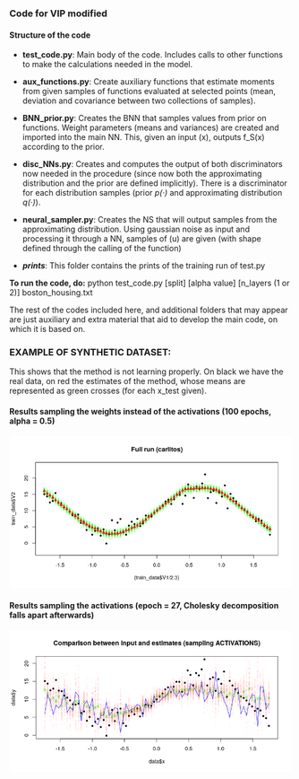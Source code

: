 ### Code for VIP modified

#### Structure of the code

* **test_code.py**: Main body of the code. Includes calls to other functions to make the calculations needed in the model.

* **aux_functions.py**: Create auxiliary functions that estimate moments from given samples of functions evaluated at selected points (mean, deviation and covariance between two collections of samples).

* **BNN_prior.py**: Creates the BNN that samples values from prior on functions. Weight parameters (means and variances) are created and imported into the main NN. This, given an input (x), outputs f_S(x) according to the prior.

* **disc_NNs.py**: Creates and computes the output of both discriminators now needed in the procedure (since now both the approximating distribution and the prior are defined implicitly). There is a discriminator for each distribution samples (prior <em>p(·)</em> and approximating distribution <em>q(·)</em>).

* **neural_sampler.py**: Creates the NS that will output samples from the approximating distribution. Using gaussian noise as input and processing it through a NN, samples of (u) are given (with shape defined through the calling of the function)

* <em>**prints**</em>: This folder contains the prints of the training run of test.py

**To run the code, do:** python test_code.py [split] [alpha value] [n_layers (1 or 2)] boston_housing.txt

The rest of the codes included here, and additional folders that may appear are just auxiliary and extra material that aid to develop the main code, on which it is based on. 


### EXAMPLE OF SYNTHETIC DATASET:

This shows that the method is not learning properly. On black we have the real data, on red the estimates of the method, whose means are represented as green crosses (for each x_test given). 

#### Results sampling the weights instead of the activations (100 epochs, alpha = 0.5)
<img src="synthetic_cases/full_run_carlitos.png" alt="Final results estimated in the input test values for the noiseless synthetic problem" width="650"/>

#### Results sampling the activations (epoch = 27, Cholesky decomposition falls apart afterwards)
<img src="synthetic_cases/results_activations_sampled.png" alt="Results estimated (f(z)) in the inducing points for the noiseless synthetic problem" width="650"/>

